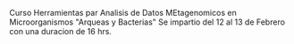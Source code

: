 Curso Herramientas par Analisis de Datos MEtagenomicos en Microorganismos "Arqueas y Bacterias"
Se impartio del 12 al 13 de Febrero con una duracion de 16 hrs.
